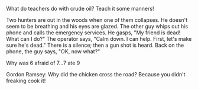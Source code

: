 What do teachers do with crude oil?
Teach it some manners!

Two hunters are out in the woods when one of them collapses. He doesn't seem to be breathing and his eyes are glazed. The other guy whips out his phone and calls the emergency services. He gasps, "My friend is dead! What can I do?" The operator says, "Calm down. I can help. First, let's make sure he's dead." There is a silence; then a gun shot is heard. Back on the phone, the guy says, "OK, now what?"

Why was 6 afraid of 7...7 ate 9

Gordon Ramsey: Why did the chicken cross the road? Because you didn't freaking cook it!

